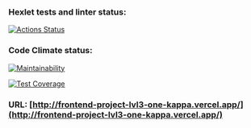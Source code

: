 ### Hexlet tests and linter status:
[![Actions Status](https://github.com/dbublikov/frontend-project-lvl3/workflows/hexlet-check/badge.svg)](https://github.com/dbublikov/frontend-project-lvl3/actions)

### Code Climate status:
[![Maintainability](https://api.codeclimate.com/v1/badges/def9102f354ad0b0ebf2/maintainability)](https://codeclimate.com/github/dbublikov/frontend-project-lvl3/maintainability)

[![Test Coverage](https://api.codeclimate.com/v1/badges/def9102f354ad0b0ebf2/test_coverage)](https://codeclimate.com/github/dbublikov/frontend-project-lvl3/test_coverage)

### URL: [http://frontend-project-lvl3-one-kappa.vercel.app/](http://frontend-project-lvl3-one-kappa.vercel.app/)